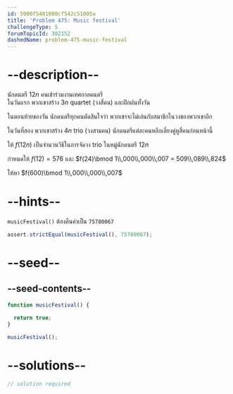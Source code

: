 ```yaml
---
id: 5900f5481000cf542c51005a
title: 'Problem 475: Music festival'
challengeType: 5
forumTopicId: 302152
dashedName: problem-475-music-festival
---
```


# --description--

นักดนตรี $12n$ คนเข้าร่วมงานเทศกาลดนตรี  
ในวันแรก พวกเขาสร้าง $3n$ quartet (วงสี่คน) และฝึกฝนทั้งวัน

ในตอนท้ายของวัน นักดนตรีทุกคนตัดสินใจว่า พวกเขาจะไม่เล่นกับสมาชิกในวงของพวกเขาอีก

ในวันที่สอง พวกเขาสร้าง $4n$ trio (วงสามคน) นักดนตรีแต่ละคนหลีกเลี่ยงคู่หูสี่คนก่อนหน้านี้

ให้ $f(12n)$ เป็นจำนวนวิธีในการจัดวง trio ในหมู่นักดนตรี $12n$

กำหนดให้ $f(12) = 576$ และ $f(24)\bmod 1\\,000\\,000\\,007 = 509\\,089\\,824$

ให้หา $f(600)\bmod 1\\,000\\,000\\,007$

# --hints--

`musicFestival()` ต้องคืนค่าเป็น `75780067`

```js
assert.strictEqual(musicFestival(), 75780067);
```

# --seed--

## --seed-contents--

```js
function musicFestival() {

  return true;
}

musicFestival();
```

# --solutions--

```js
// solution required
```

